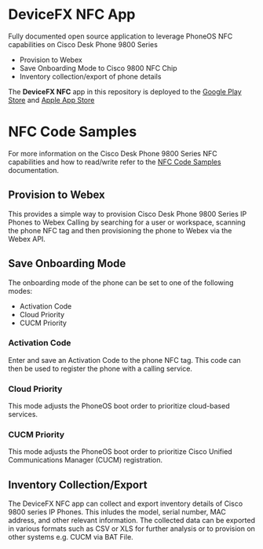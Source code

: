 # DeviceFX NFC App
Fully documented open source application to leverage PhoneOS NFC capabilities on Cisco Desk Phone 9800 Series
* Provision to Webex
* Save Onboarding Mode to Cisco 9800 NFC Chip
* Inventory collection/export of phone details 

The **DeviceFX NFC** app in this repository is deployed to the [Google Play Store](https://play.google.com/store/apps/details?id=com.devicefx.nfc) and [Apple App Store](https://apps.apple.com/us/app/devicefx-nfc/id6749313143)

# NFC Code Samples

For more information on the Cisco Desk Phone 9800 Series NFC capabilities and how to read/write refer to the [NFC Code Samples](nfc.html) documentation.

## Provision to Webex

This provides a simple way to provision Cisco Desk Phone 9800 Series IP Phones to Webex Calling by searching for a user or workspace, scanning the phone NFC tag and then provisioning the phone to Webex via the Webex API.

## Save Onboarding Mode

The onboarding mode of the phone can be set to one of the following modes:

* Activation Code
* Cloud Priority
* CUCM Priority

### Activation Code
Enter and save an Activation Code to the phone NFC tag. This code can then be used to register the phone with a calling service.

### Cloud Priority
This mode adjusts the PhoneOS boot order to prioritize cloud-based services.

### CUCM Priority
This mode adjusts the PhoneOS boot order to prioritize Cisco Unified Communications Manager (CUCM) registration.

## Inventory Collection/Export

The DeviceFX NFC app can collect and export inventory details of Cisco 9800 series IP Phones. This inludes the model, serial number, MAC address, and other relevant information.
The collected data can be exported in various formats such as CSV or XLS for further analysis or to provision on other systems e.g. CUCM via BAT File.
